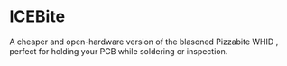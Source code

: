# ICEBite
A cheaper and open-hardware version of the blasoned Pizzabite WHID , perfect for holding your PCB while soldering or inspection.
